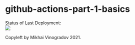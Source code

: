 ﻿# github-actions-part-1-basics

Status of Last Deployment: <br>
<img src='https://github.com/MihailVinogradov/github-actions-part-1-basics/workflows/My-GitHubActions-Basics/badge.svg?branch=master'><br>

Copyleft by Mikhai Vinogradov 2021.
